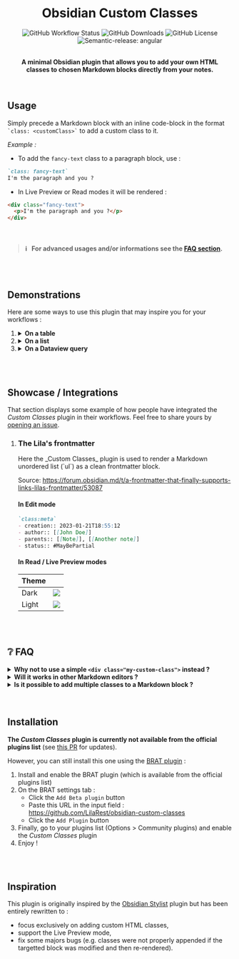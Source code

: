 <h1 align="center">Obsidian Custom Classes</h1>

<div align="center">
	<img alt="GitHub Workflow Status" src="https://img.shields.io/github/actions/workflow/status/LilaRest/obsidian-custom-classes/semantic-release.yml">
	<img alt="GitHub Downloads" src="https://img.shields.io/github/downloads/LilaRest/obsidian-custom-classes/total?color=%23ddccee">
	<img alt="GitHub License" src="https://img.shields.io/github/license/LilaRest/obsidian-custom-classes?color=%235588ff">
	<img alt="Semantic-release: angular" src="https://img.shields.io/badge/semantic--release-angular-e10079?logo=semantic-release)](https://github.com/semantic-release/semantic-release">
</div>

<br>

<p align="center"><b>A minimal Obsidian plugin that allows you to add your own HTML<br>classes to chosen Markdown blocks directly from your notes.</b></p>

<br>

## Usage
Simply precede a Markdown block with an inline code-block in the format <code>\`class: &lt;customClass&gt;\`</code> to add a custom class to it.

_Example :_
- To add the `fancy-text` class to a paragraph block, use :
```markdown
`class: fancy-text`
I'm the paragraph and you ?
```
- In Live Preview or Read modes it will be rendered :
```html
<div class="fancy-text">
  <p>I'm the paragraph and you ?</p>
</div>
```
<br>

> #### ℹ️ &nbsp; For advanced usages and/or informations see the [FAQ section](#-FAQ).

<br>
<br>

## Demonstrations
Here are some ways to use this plugin that may inspire you for your workflows :

<ol>
<li>
<details>
  <summary><b>On a table</b></summary>

  ```md
  `class: mytable`
  | AAA | BBB | CCC |
  | --- | --- | --- |
  | 111 | 222 | 333 |
  ```
  
  In Live Preview or Read modes it will be rendered :
  ```html
  <div class="mytable">
    <table>
      <thead>
        <tr>
          <th>AAA</th>
          <th>BBB</th>
          <th>CCC</th>
        </tr>
      </thead>
      <tbody>
        <tr>
          <td>111</td>
          <td>222</td>
          <td>333</td>
        </tr>
      </tbody>
    </table>
  </div>  
  ```
  <br>
</details>
</li>
<li><details>
	<summary><b>On a list</b></summary>

  ```md
  `class: my-great-list`
  - First item
  - Second item
  - Third item
  ```
  
  In Live Preview or Read modes it will be rendered :
  ```html
  <div class="my-great-list">
    <ul>
      <li>First item</li>
      <li>Second item</li>
      <li>Third item</li>
    </ul>
  </div>
  ```
  <br>
</details>
</li>
<li>
<details>
  <summary><b>On a Dataview query</b></summary>

  ````md
  `class: my-dv-list`
  ```dataview
  LIST
  WHERE author
  ```
  ````
  
  In Live Preview or Read modes it will be rendered :
  ```html
  <div class="my-dv-list">
    <div class="block-language-dataview node-insert-event">
      <ul class="dataview list-view-ul">
        // The results of your query 
        // <li>...</li>
        // ...
      </ul>
    </div>
  </div>
  ```
  <br>
</details>
</li>
</ol>
  
<br>
<br>

## Showcase / Integrations
That section displays some example of how people have integrated the _Custom Classes_ plugin in their workflows.
Feel free to share yours by [opening an issue](https://github.com/LilaRest/obsidian-custom-classes/issues/new).

<ol>
	<li><h3>The Lila's frontmatter</h3>
Here the _Custom Classes_ plugin is used to render a Markdown unordered list (`ul`) as a clean frontmatter block.

Source: https://forum.obsidian.md/t/a-frontmatter-that-finally-supports-links-lilas-frontmatter/53087
	
#### In Edit mode
```markdown
`class:meta`
- creation:: 2023-01-21T18:55:12
- author:: [[John Doe]]
- parents:: [[Note]], [[Another note]]
- status:: #MayBePartial
```
	
#### In Read / Live Preview modes
| Theme | |
| -- | -- |
| Dark | ![](https://forum.obsidian.md/uploads/default/original/3X/1/4/1418a3659b033fcf8d925105d6a3da3c6b9984fc.gif) |
| Light | ![](https://forum.obsidian.md/uploads/default/original/3X/3/5/35b209dfa79a2b3df13166e9ddd6d1b208480fca.gif) |

</li>
</ol>

<br>
<br>

## ❔ FAQ
<details>
  <summary><b>Why not to use a simple <code>&lt;div class="my-custom-class"&gt;</code> instead ?</b></summary>
  <blockquote align="center">
  <br>
    
  In Obsidian, wrapping a Markdown element in a `div` will break its render in Live Preview and Read modes, but will also makes links unclickable in Edit mode. Also writing HTML into your notes makes them less readable. This solution is therefore not viable.
    
  **Thanks to the _Custom Classes_ plugin you're able to add a custom classes to Markdown elements without breaking anything and using plain-markdown format !** :tada:
  </blockquote>
  <br>
</details>

<details>
  <summary><b>Will it works in other Markdown editors ?</b></summary>
  <blockquote align="center">
  <br>
    
  Since this plugin is exclusive to Obsidian, the custom classes will not be applied in other editors.
    
  However since the custom classes blocks (<code>\`class: ...\`</code>) are simple Markdown inline code-blocks, they will properly render as code blocks in other Markdown editors.
  </blockquote>
  <br>
</details>


<details>
  <summary><b>Is it possible to add multiple classes to a Markdown block ?</b></summary>
  <blockquote align="center">
  <br>
    
  Yes, just separate each class using a comma :
  ```markdown
  `class: first-class, second-class, third-one`
  I'm the paragraph and you ?
  ```
  
  In Live Preview or Read modes it will be rendered :
  ```html
  <div class="first-class second-class third-one">
    <p>I'm the paragraph and you ?</p>
  </div>
  ```
  </blockquote>
  <br>
</details>

<br>
<br>


## Installation
**The _Custom Classes_ plugin is currently not available from the official plugins list** (see [this PR](https://github.com/obsidianmd/obsidian-releases/pull/1576) for updates).

However, you can still install this one using the [BRAT plugin](https://github.com/TfTHacker/obsidian42-brat) :
1) Install and enable the BRAT plugin (which is available from the official plugins list)
2) On the BRAT settings tab :
   - Click the `Add Beta plugin` button
   - Paste this URL in the input field : https://github.com/LilaRest/obsidian-custom-classes
   - Click the `Add Plugin` button
3) Finally, go to your plugins list (Options > Community plugins) and enable the _Custom Classes_ plugin
4) Enjoy !

<br>
<br>

## Inspiration
This plugin is originally inspired by the [Obsidian Stylist](https://github.com/ixth/obsidian-stylist) plugin but has been entirely rewritten to :
- focus exclusively on adding custom HTML classes,
- support the Live Preview mode,
- fix some majors bugs (e.g. classes were not properly appended if the targetted block was modified and then re-rendered).

